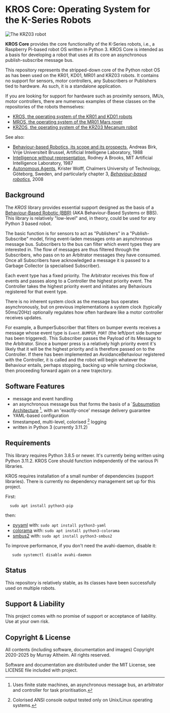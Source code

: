 
# KROS Core: Operating System for the K-Series Robots

![The KRZ03 robot](https://service.robots.org.nz/wiki/attach/KRZ03/krz03-deck.jpg)

**KROS Core** provides the core functionality of the K-Series robots, i.e., a Raspberry
Pi-based robot OS written in Python 3. KROS Core is intended as a basis for developing 
a robot that uses at its core an asynchronous publish-subscribe message bus.

This repository represents the stripped-down core of the Python robot OS as has been used
on the KR01, KD01, MR01 and KRZ03 robots. It contains no support for sensors, motor 
controllers, any Subscribers or Publishers tied to hardware. As such, it is a standalone 
application.

If you are looking for support for hardware such as proximity sensors, IMUs, motor 
controllers, there are numerous examples of these classes on the repositories of the 
robots themselves:

* [KROS, the operating system of the KR01 and KD01 robots](https://github.com/ifurusato/kros)
* [MROS, the operating system of the MR01 Mars rover](https://github.com/ifurusato/mros)
* [KRZOS, the operating system of the KRZ03 Mecanum robot](https://github.com/ifurusato/krzos)

See also:

* [Behaviour-based Robotics, its scope and its prospects](http://www.sci.brooklyn.cuny.edu/~sklar/teaching/boston-college/s01/mc375/iecon98.pdf), Andreas Birk, Vrije Universiteit Brussel, Artificial Intelligene Laboratory, 1988
* [Intelligence without representation](https://people.csail.mit.edu/brooks/papers/representation.pdf), Rodney A Brooks, MIT Artificial Intelligence Laboratory, 1987
* [Autonomous Agents](https://www.am.chalmers.se/~wolff/AA/AutonomousAgents.html), Krister Wolff, Chalmers University of Technology, Göteborg, Sweden, and particularly chapter 3, _[Behaviour-based robotics](https://www.am.chalmers.se/~wolff/AA/Chapter3.pdf)_, 2008


## Background

The *KROS* library provides essential support designed as the basis of a
[Behaviour-Based Robotic (BBR)](https://en.wikipedia.org/wiki/Behavior-based_robotics)
(AKA Behaviour-Based Systems or BBS). This library is relatively "low-level" and, in 
theory, could be used for any Python 3 based robot.

The basic function is for sensors to act as "Publishers" in a "Publish-Subscribe" model,
firing event-laden messages onto an asynchronous message bus. Subscribers to the bus can
filter which event types they are interested in. The flow of messages are thus filtered
through the Subscribers, who pass on to an Arbitrator messages they have consumed. Once all
Subscribers have acknowledged a message it is passed to a Garbage Collector (a specialised
Subscriber).

Each event type has a fixed priority. The Arbitrator receives this flow of events and
passes along to a Controller the highest priority event. The Controller takes the highest 
priority event and initiates any Behaviours registered for that event type.

There is no inherent system clock as the message bus operates asynchronously, but on 
previous implementations a system clock (typically 50ms/20Hz) optionally regulates how 
often hardware like a motor controller receives updates. 

For example, a BumperSubscriber that filters on bumper events receives a message whose 
event type is `Event.BUMPER_PORT` (the left/port side bumper has been triggered). This 
Subscriber passes the Payload of its Message to the Arbitrator. Since a bumper press is 
a relatively high priority event it's likely that it will be the highest priority and is 
therefore passed on to the Controller. If there has been implemented an AvoidanceBehaviour
registered with the Controller, it is called and the robot will begin whatever the 
Behaviour entails, perhaps stopping, backing up while turning clockwise, then proceeding 
forward again on a new trajectory.


## Software Features

* message and event handling
* an asynchronous message bus that forms the basis of a `[Subsumption Architecture](https://en.wikipedia.org/wiki/Subsumption_architecture) [^1], with an 'exactly-once' message delivery guarantee
* YAML-based configuration
* timestamped, multi-level, colorised [^2] logging
* written in Python 3 (currently 3.11.2)

[^1]: Uses finite state machines, an asynchronous message bus, an arbitrator and controller for task prioritisation.
[^2]: Colorised ANSI console output tested only on Unix/Linux operating systems.


## Requirements

This library requires Python 3.8.5 or newer. It's currently being written using 
Python 3.11.2. KROS Core should function independently of the various Pi libraries.

KROS requires installation of a small number of dependencies (support libraries). 
There is currently no dependency management set up for this project.

First:
```
  sudo apt install python3-pip
```

then:

* [pyyaml](https://pypi.org/project/PyYAML/) with:      `sudo apt install python3-yaml`
* [colorama](https://pypi.org/project/colorama/) with:  `sudo apt install python3-colorama`
* [smbus2](https://pypi.org/project/smbus2/) with:      `sudo apt install python3-smbus2`

To improve performance, if you don't need the avahi-daemon, disable it:
```
   sudo systemctl disable avahi-daemon
```


## Status

This repository is relatively stable, as its classes have been successfully used on
multiple robots.


## Support & Liability

This project comes with no promise of support or acceptance of liability. Use at
your own risk.


## Copyright & License

All contents (including software, documentation and images) Copyright 2020-2025
by Murray Altheim. All rights reserved.

Software and documentation are distributed under the MIT License, see LICENSE
file included with project.

